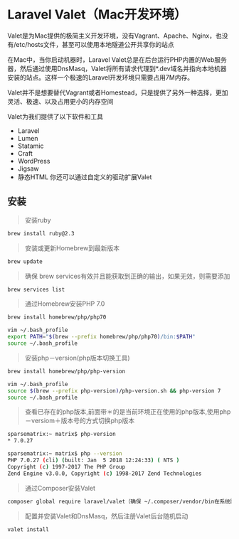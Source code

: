 # Laravel Valet（Mac开发环境）

Valet是为Mac提供的极简主义开发环境，没有Vagrant、Apache、Nginx，也没有/etc/hosts文件，甚至可以使用本地隧道公开共享你的站点

在Mac中，当你启动机器时，Laravel Valet总是在后台运行PHP内置的Web服务器，然后通过使用DnsMasq，Valet将所有请求代理到*.dev域名并指向本地机器安装的站点。这样一个极速的Laravel开发环境只需要占用7M内存。

Valet并不是想要替代Vagrant或者Homestead，只是提供了另外一种选择，更加灵活、极速、以及占用更小的内存空间

Valet为我们提供了以下软件和工具
* Laravel
* Lumen
* Statamic
* Craft
* WordPress
* Jigsaw
* 静态HTML
你还可以通过自定义的驱动扩展Valet

## 安装

>安装ruby

```bash
brew install ruby@2.3
```

>安装或更新Homebrew到最新版本

```bash
brew update
```

>确保 brew services有效并且能获取到正确的输出，如果无效，则需要添加

```bash
brew services list
```

>通过Homebrew安装PHP 7.0

```bash
brew install homebrew/php/php70
```

```bash
vim ~/.bash_profile
export PATH="$(brew --prefix homebrew/php/php70)/bin:$PATH"
source ~/.bash_profile
```

>安装php－version(php版本切换工具)

```bash
brew install homebrew/php/php-version
```

```bash
vim ~/.bash_profile
source $(brew --prefix php-version)/php-version.sh && php-version 7
source ~/.bash_profile
```

>查看已存在的php版本,前面带＊的是当前环境正在使用的php版本,使用php－versiom＋版本号的方式切换php版本

```bash
sparsematrix:~ matrix$ php-version
* 7.0.27
```

```bash
sparsematrix:~ matrix$ php --version
PHP 7.0.27 (cli) (built: Jan  5 2018 12:24:33) ( NTS )
Copyright (c) 1997-2017 The PHP Group
Zend Engine v3.0.0, Copyright (c) 1998-2017 Zend Technologies
```

>通过Composer安装Valet

```bash
composer global require laravel/valet（确保 ~/.composer/vendor/bin在系统路径中）
```

>配置并安装Valet和DnsMasq，然后注册Valet后台随机启动

```bash
valet install
```
